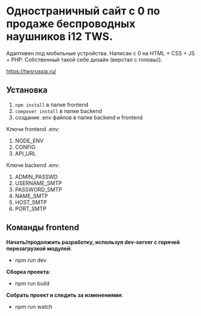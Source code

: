Одностраничный сайт с 0 по продаже беспроводных наушников i12 TWS.
=============================
Адаптивен под мобильные устройства. Написан с 0 на HTML + CSS + JS + PHP. Собственный такой себе дизайн (верстал с головы)). 

https://twsrussia.ru/

Установка
-----------------------------------  
1) `npm install` в папке frontend
2) `composer install` в папке backend
3) создание .env файлов в папке backend и frontend

Ключи frontend .env:
1) NODE_ENV
2) CONFIG
3) API_URL

Ключи backend .env:
1) ADMIN_PASSWD
2) USERNAME_SMTP
3) PASSWORD_SMTP
4) NAME_SMTP
5) HOST_SMTP
6) PORT_SMTP

Команды frontend
-----------------------------------  
**Начать/продолжить разработку, используя dev-server с горячей перезагрузкой модулей**:
* npm run dev

**Сборка проекта**:
* npm run build

**Собрать проект и следить за изменениями**:
* npm run watch